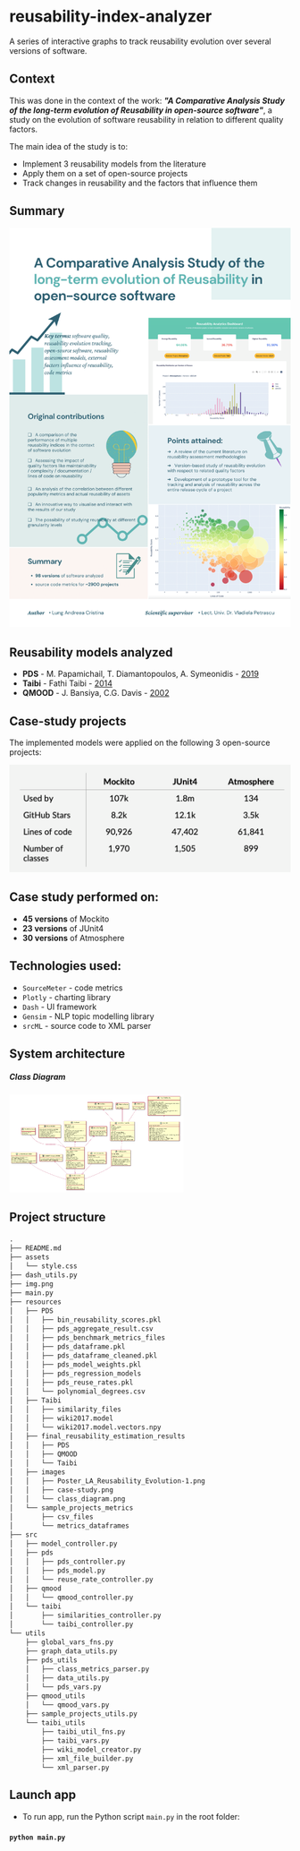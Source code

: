 # reusability-index-analyzer
A series of interactive graphs to track reusability evolution over several versions of software.

## Context

This was done in the context of the work: 
_**"A Comparative Analysis Study of the long-term evolution of Reusability in open-source software"**_,
a study on the evolution of software reusability in relation to different quality factors.

The main idea of the study is to:
- Implement 3 reusability models from the literature 
- Apply them on a set of open-source projects
- Track changes in reusability and the factors that influence them

## Summary

![](resources/images/Poster_LA_Reusability_Evolution-1.png)

## Reusability models analyzed
- **PDS** - M. Papamichail, T. Diamantopoulos, A. Symeonidis  - [2019](https://issel.ee.auth.gr/wp-content/uploads/2019/09/2019mpapamicJSS.pdf) 
- **Taibi** - Fathi Taibi - [2014](https://citeseerx.ist.psu.edu/viewdoc/download?doi=10.1.1.851.2567&rep=rep1&type=pdf)
- **QMOOD** - J. Bansiya, C.G. Davis - [2002](https://ieeexplore.ieee.org/document/979986)

## Case-study projects

The implemented models were applied on the following 3 open-source projects:

![](resources/images/case-study.png)

## Case study performed on:
- **45 versions** of Mockito
- **23 versions** of JUnit4
- **30 versions** of Atmosphere

## Technologies used:

- `SourceMeter` - code metrics 
- `Plotly` - charting library
- `Dash` - UI framework
- `Gensim` - NLP topic modelling library
- `srcML` - source code to XML parser

## System architecture

##### Class Diagram
![](resources/images/class_diagram.png)

## Project structure

```
.
├── README.md
├── assets
│   └── style.css
├── dash_utils.py
├── img.png
├── main.py
├── resources
│   ├── PDS
│   │   ├── bin_reusability_scores.pkl
│   │   ├── pds_aggregate_result.csv
│   │   ├── pds_benchmark_metrics_files
│   │   ├── pds_dataframe.pkl
│   │   ├── pds_dataframe_cleaned.pkl
│   │   ├── pds_model_weights.pkl
│   │   ├── pds_regression_models
│   │   ├── pds_reuse_rates.pkl
│   │   └── polynomial_degrees.csv
│   ├── Taibi
│   │   ├── similarity_files
│   │   ├── wiki2017.model
│   │   └── wiki2017.model.vectors.npy
│   ├── final_reusability_estimation_results
│   │   ├── PDS
│   │   ├── QMOOD
│   │   └── Taibi
│   ├── images
│   │   ├── Poster_LA_Reusability_Evolution-1.png
│   │   ├── case-study.png
│   │   └── class_diagram.png
│   └── sample_projects_metrics
│       ├── csv_files
│       └── metrics_dataframes
├── src
│   ├── model_controller.py
│   ├── pds
│   │   ├── pds_controller.py
│   │   ├── pds_model.py
│   │   └── reuse_rate_controller.py
│   ├── qmood
│   │   └── qmood_controller.py
│   └── taibi
│       ├── similarities_controller.py
│       └── taibi_controller.py
└── utils
    ├── global_vars_fns.py
    ├── graph_data_utils.py
    ├── pds_utils
    │   ├── class_metrics_parser.py
    │   ├── data_utils.py
    │   └── pds_vars.py
    ├── qmood_utils
    │   └── qmood_vars.py
    ├── sample_projects_utils.py
    └── taibi_utils
        ├── taibi_util_fns.py
        ├── taibi_vars.py
        ├── wiki_model_creator.py
        ├── xml_file_builder.py
        └── xml_parser.py
```

## Launch app

- To run app, run the Python script `main.py` in the root folder:

#### `python main.py`